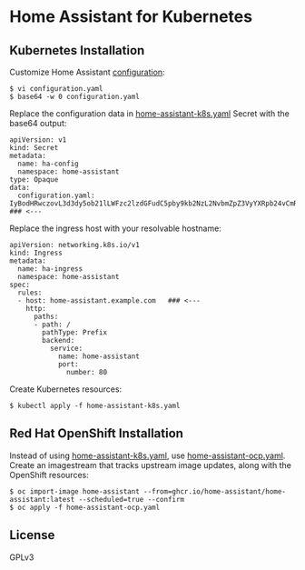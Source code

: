 # Home Assistant for Kubernetes

## Kubernetes Installation 

Customize Home Assistant [configuration]:
```
$ vi configuration.yaml
$ base64 -w 0 configuration.yaml
```

Replace the configuration data in [home-assistant-k8s.yaml] Secret with the base64 output:
```
apiVersion: v1
kind: Secret
metadata:
  name: ha-config
  namespace: home-assistant
type: Opaque
data:
  configuration.yaml: IyBodHRwczovL3d3dy5ob21lLWFzc2lzdGFudC5pby9kb2NzL2NvbmZpZ3VyYXRpb24vCmRlZmF1bHRfY29uZmlnOgoKaHR0cDoKICB1c2VfeF9mb3J3YXJkZWRfZm9yOiB0cnVlCiAgdHJ1c3RlZF9wcm94aWVzOgogICAgLSAxMC4wLjAuMC84CiAgICAtIDE3Mi4xNi4wLjAvMTIKICAgIC0gMTkyLjE2OC4wLjAvMTYK    ### <---
```

Replace the ingress host with your resolvable hostname:
```
apiVersion: networking.k8s.io/v1
kind: Ingress
metadata:
  name: ha-ingress
  namespace: home-assistant
spec:
  rules:
  - host: home-assistant.example.com   ### <---
    http:
      paths:
      - path: /
        pathType: Prefix
        backend:
          service:
            name: home-assistant
            port:
              number: 80
```

Create Kubernetes resources:
```
$ kubectl apply -f home-assistant-k8s.yaml
```

## Red Hat OpenShift Installation

Instead of using [home-assistant-k8s.yaml], use [home-assistant-ocp.yaml].  Create an imagestream that tracks upstream image updates, along with the OpenShift resources:
```
$ oc import-image home-assistant --from=ghcr.io/home-assistant/home-assistant:latest --scheduled=true --confirm
$ oc apply -f home-assistant-ocp.yaml
```

## License
GPLv3

[configuration]: https://www.home-assistant.io/docs/configuration/
[home-assistant-k8s.yaml]: home-assistant-k8s.yaml
[home-assistant-ocp.yaml]: home-assistant-ocp.yaml
